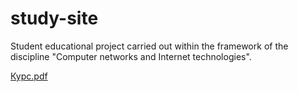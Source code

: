 # study-site
Student educational project carried out within the framework of the discipline "Computer networks and Internet technologies".

[Курс.pdf](https://github.com/evoliatra/study-site/files/12432666/default.pdf)
